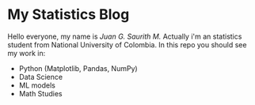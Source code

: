 # My Statistics Blog
Hello everyone, my name is *Juan G. Saurith M.* Actually i'm an statistics student from National University of Colombia. In this repo you should see my work in:

- Python (Matplotlib, Pandas, NumPy)
- Data Science
- ML models
- Math Studies
